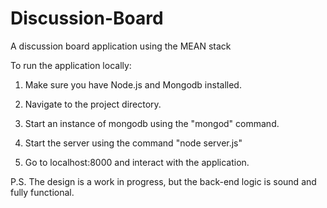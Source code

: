 # Discussion-Board
A discussion board application using the MEAN stack

To run the application locally:

1) Make sure you have Node.js and Mongodb installed.

2) Navigate to the project directory.

3) Start an instance of mongodb using the "mongod" command.

4) Start the server using the command "node server.js"

5) Go to localhost:8000 and interact with the application.


P.S. The design is a work in progress, but the back-end logic is sound and fully functional.
